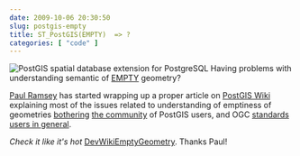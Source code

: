 ```yaml
---
date: 2009-10-06 20:30:50
slug: postgis-empty
title: ST_PostGIS(EMPTY)  => ?
categories: [ "code" ]
---
```


![PostGIS spatial database extension for PostgreSQL](/images/logos/postgis-globe-logo.gif) Having problems with understanding semantic of [EMPTY](http://postgis.org/documentation/manual-1.4/ST_IsEmpty.html) geometry?





[Paul Ramsey](http://blog.cleverelephant.ca/) has started wrapping up a proper article on [PostGIS Wiki](http://trac.osgeo.org/postgis/wiki/) explaining most of the issues related to understanding of emptiness of geometries [bothering](http://lists.osgeo.org/pipermail/ggl/2009-June/000255.html) [the community](http://postgis.refractions.net/pipermail/postgis-devel/2009-October/006946.html) of PostGIS users, and OGC [standards](http://www.opengeospatial.org/standards/sfs) [users in general](http://www.sqlskills.com/BLOGS/BOBB/post/SQL-Server-Spatial-EMPTY-vs-NULL.aspx).





_Check it like it's hot_ [DevWikiEmptyGeometry](http://trac.osgeo.org/postgis/wiki/DevWikiEmptyGeometry). Thanks Paul!
